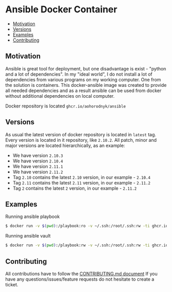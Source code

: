 # Ansible Docker Container

* [Motivation](#motivation)
* [Versions](#versions)
* [Examples](#examples)
* [Contributing](#contributing)

## Motivation
Ansible is great tool for deployment, but one disadvantage is exist - "python and a lot of dependencies". In my "ideal world", I do not install a lot of dependencies from various programs on my working computer.
One from the solution is containers. This docker-ansible image was created to provide all needed dependencies and as a result ansible can be used from docker without additional dependencies on local computer.

Docker repository is located `ghcr.io/aohorodnyk/ansible`

## Versions
As usual the latest version of docker repository is located in `latest` tag.
Every version is located in it repository, like `2.10.2`.
All patch, minor and major versions are located hierarchically, as an example:
* We have version `2.10.3`
* We have version `2.10.4`
* We have version `2.11.1`
* We have version `2.11.2`
* Tag `2.10` contains the latest `2.10` version, in our example - `2.10.4`
* Tag `2.11` contains the latest `2.11` version, in our example - `2.11.2`
* Tag `2` contains the latest `2` version, in our example - `2.11.2`

## Examples
Running ansible playbook
```bash
$ docker run -v $(pwd):/playbook:ro -v ~/.ssh:/root/.ssh:rw -ti ghcr.io/aohorodnyk/ansible:latest ansible-playbook -i inventory --vault-password-file=.vault_pass playbook.yml
```

Running ansible vault
```bash
$ docker run -v $(pwd):/playbook:rw -v ~/.ssh:/root/.ssh:rw -ti ghcr.io/aohorodnyk/ansible:latest ansible-vault encrypt --vault-password-file=.vault_pass /playbook/secrets/secret.key
```

## Contributing
All contributions have to follow the [CONTRIBUTING.md document](https://github.com/aohorodnyk/uid/blob/main/CONTRIBUTING.md)
If you have any questions/issues/feature requests do not hesitate to create a ticket.
